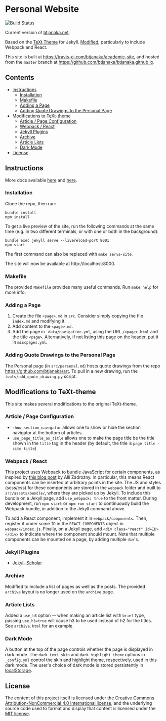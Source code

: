 # Personal Website

[![Build Status](https://travis-ci.com/btjanaka/academic-site.svg?branch=master)](https://travis-ci.com/btjanaka/academic-site)

Current version of [btjanaka.net](https://btjanaka.net).

Based on the [TeXt Theme](https://tianqi.name/jekyll-TeXt-theme/test/) for
Jekyll. [Modified](#modifications-to-text-theme), particularly to include
Webpack and React.

This site is built at https://travis-ci.com/btjanaka/academic-site, and hosted
from the `master` branch at https://github.com/btjanaka/btjanaka.github.io.

## Contents

<!-- vim-markdown-toc GFM -->

* [Instructions](#instructions)
  * [Installation](#installation)
  * [Makefile](#makefile)
  * [Adding a Page](#adding-a-page)
  * [Adding Quote Drawings to the Personal Page](#adding-quote-drawings-to-the-personal-page)
* [Modifications to TeXt-theme](#modifications-to-text-theme)
  * [Article / Page Configuration](#article--page-configuration)
  * [Webpack / React](#webpack--react)
  * [Jekyll Plugins](#jekyll-plugins)
  * [Archive](#archive)
  * [Article Lists](#article-lists)
  * [Dark Mode](#dark-mode)
* [License](#license)

<!-- vim-markdown-toc -->

## Instructions

More docs available
[here](https://tianqi.name/jekyll-TeXt-theme/docs/en/quick-start) and
[here](https://jekyllrb.com).

### Installation

Clone the repo, then run:

```
bundle install
npm install
```

To get a live preview of the site, run the following commands at the same time
(e.g. in two different terminals, or with one or both in the background):

```
bundle exec jekyll serve --livereload-port 8001
npm start
```

The first command can also be replaced with `make serve-site`.

The site will now be available at http://localhost:8000.

### Makefile

The provided `Makefile` provides many useful commands. Run `make help` for more
info.

### Adding a Page

1. Create the file `<page>.md` in `src`. Consider simply copying the file
   `index.md` and modifying it.
1. Add content to the `<page>.md`.
1. Add the page in `_data/navigation.yml`, using the URL `/<page>.html` and the
   title `<page>`. Alternatively, if not listing this page on the header, put it
   in `miscpages.yml`.

### Adding Quote Drawings to the Personal Page

The Personal page (in `src/personal.md`) hosts quote drawings from the repo
https://github.com/btjanaka/art. To pull in a new drawing, run the
`tools/add_quote_drawing.py` script.

## Modifications to TeXt-theme

This site makes several modifications to the original TeXt-theme.

### Article / Page Configuration

- `show_section_navigator` allows one to show or hide the section navigator at
  the bottom of articles.
- `use_page_title_as_title` allows one to make the page title be the title shown
  in the `title` tag in the header (by default, the title is
  `page title - site title`)

### Webpack / React

This project uses Webpack to bundle JavaScript for certain components, as
inspired by
[this blog post](https://allizad.com/2016/05/02/using-webpack-with-jekyll/) by
Alli Zadrozny. In particular, this means React components can be inserted at
arbitrary points in the site. The JS and styles (scss/css) for these components
are stored in the `webpack` folder and built to `src/assets/bundle/`, where they
are picked up by Jekyll. To include this bundle on a Jekyll page, add
`use_webpack: true` to the front matter. During development, run `npm start` or
`npm run start` to continuously build the Webpack bundle, in addition to the
Jekyll command above.

To add a React component, implement it in `webpack/components`. Then, register
it under some `ID` in the `REACT_COMPONENTS` object in `webpack/index.js`.
Finally, on a Jekyll page, add `<div class="react" id=ID></div>` to indicate
where the component should mount. Note that multiple components can be mounted
on a page, by adding multiple `div`'s.

### Jekyll Plugins

- [Jekyll-Scholar](https://github.com/inukshuk/jekyll-scholar)

### Archive

Modified to include a list of pages as well as the posts. The provided `archive`
layout is no longer used on the `archive` page.

### Article Lists

Added a `use_h3` option -- when making an article list with `brief` type,
passing `use_h3=true` will cause h3 to be used instead of h2 for the titles. See
`archive.html` for an example.

### Dark Mode

A button at the top of the page controls whether the page is displayed in dark
mode. The `dark_text_skin` and `dark_highlight_theme` options in `_config.yml`
control the skin and highlight theme, respectively, used in this dark mode. The
user's choice of dark mode is stored persistently in
[localStorage](https://developer.mozilla.org/en-US/docs/Web/API/Window/localStorage).

## License

The content of this project itself is licensed under the
[Creative Commons Attribution-NonCommercial 4.0 International license](https://creativecommons.org/licenses/by-nc/4.0/),
and the underlying source code used to format and display that content is
licensed under the [MIT license](https://en.wikipedia.org/wiki/MIT_License).
